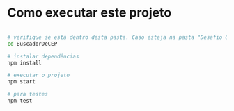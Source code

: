 # Como executar este projeto

```bash

# verifique se está dentro desta pasta. Caso esteja na pasta "Desafio Oxeanbits":
cd BuscadorDeCEP

# instalar dependências
npm install

# executar o projeto
npm start

# para testes
npm test
```